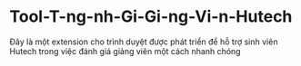 # Tool-T-ng-nh-Gi-Gi-ng-Vi-n-Hutech
Đây là một extension cho trình duyệt được phát triển để hỗ trợ sinh viên Hutech trong việc đánh giá giảng viên một cách nhanh chóng
